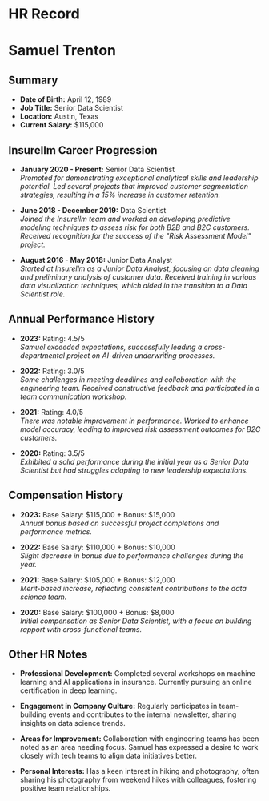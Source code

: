 # HR Record

# Samuel Trenton

## Summary
- **Date of Birth:** April 12, 1989
- **Job Title:** Senior Data Scientist
- **Location:** Austin, Texas
- **Current Salary:** $115,000  

## Insurellm Career Progression
- **January 2020 - Present:** Senior Data Scientist  
  *Promoted for demonstrating exceptional analytical skills and leadership potential. Led several projects that improved customer segmentation strategies, resulting in a 15% increase in customer retention.*

- **June 2018 - December 2019:** Data Scientist  
  *Joined the Insurellm team and worked on developing predictive modeling techniques to assess risk for both B2B and B2C customers. Received recognition for the success of the "Risk Assessment Model" project.*

- **August 2016 - May 2018:** Junior Data Analyst  
  *Started at Insurellm as a Junior Data Analyst, focusing on data cleaning and preliminary analysis of customer data. Received training in various data visualization techniques, which aided in the transition to a Data Scientist role.*

## Annual Performance History
- **2023:** Rating: 4.5/5  
  *Samuel exceeded expectations, successfully leading a cross-departmental project on AI-driven underwriting processes.*

- **2022:** Rating: 3.0/5  
  *Some challenges in meeting deadlines and collaboration with the engineering team. Received constructive feedback and participated in a team communication workshop.*

- **2021:** Rating: 4.0/5  
  *There was notable improvement in performance. Worked to enhance model accuracy, leading to improved risk assessment outcomes for B2C customers.*

- **2020:** Rating: 3.5/5  
  *Exhibited a solid performance during the initial year as a Senior Data Scientist but had struggles adapting to new leadership expectations.*

## Compensation History
- **2023:** Base Salary: $115,000 + Bonus: $15,000  
  *Annual bonus based on successful project completions and performance metrics.*

- **2022:** Base Salary: $110,000 + Bonus: $10,000  
  *Slight decrease in bonus due to performance challenges during the year.*

- **2021:** Base Salary: $105,000 + Bonus: $12,000  
  *Merit-based increase, reflecting consistent contributions to the data science team.*

- **2020:** Base Salary: $100,000 + Bonus: $8,000  
  *Initial compensation as Senior Data Scientist, with a focus on building rapport with cross-functional teams.*

## Other HR Notes
- **Professional Development:** Completed several workshops on machine learning and AI applications in insurance. Currently pursuing an online certification in deep learning.

- **Engagement in Company Culture:** Regularly participates in team-building events and contributes to the internal newsletter, sharing insights on data science trends.

- **Areas for Improvement:** Collaboration with engineering teams has been noted as an area needing focus. Samuel has expressed a desire to work closely with tech teams to align data initiatives better.

- **Personal Interests:** Has a keen interest in hiking and photography, often sharing his photography from weekend hikes with colleagues, fostering positive team relationships.